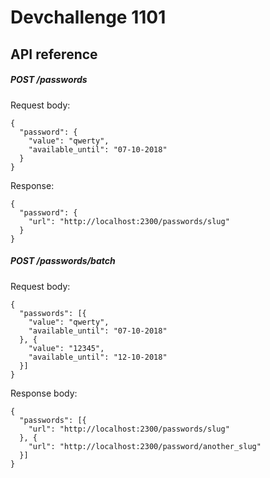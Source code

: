 # Devchallenge 1101

## API reference

##### POST /passwords
Request body:
```
{
  "password": {
    "value": "qwerty",
    "available_until": "07-10-2018"
  }
}
```
Response:
```
{
  "password": {
    "url": "http://localhost:2300/passwords/slug"
  }
}
```

##### POST /passwords/batch
Request body:
```
{
  "passwords": [{
    "value": "qwerty",
    "available_until": "07-10-2018"
  }, {
    "value": "12345",
    "available_until": "12-10-2018"
  }]
}
```
Response body:
```
{
  "passwords": [{
    "url": "http://localhost:2300/passwords/slug"
  }, {
    "url": "http://localhost:2300/password/another_slug"
  }]
}
```
